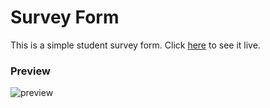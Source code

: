 # Survey Form

This is a simple student survey form. Click [here](https://codepen.io/shashiirk/full/RwapgGP) to see it live.

### Preview

![preview]()
